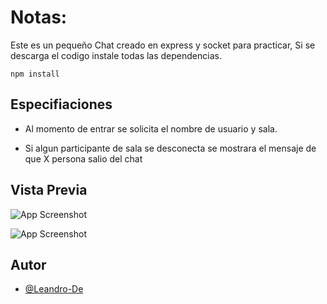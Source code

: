 # Notas:

Este es un pequeño Chat creado en express y socket para practicar, Si se descarga el codigo instale todas las dependencias.

```
npm install
```
## Especifiaciones

- Al momento de entrar se solicita el nombre de usuario y sala.

- Si algun participante de sala se desconecta se mostrara el mensaje de que X persona salio del chat
  
## Vista Previa

![App Screenshot](https://i.imgur.com/J5r54SD.png)

![App Screenshot](https://i.imgur.com/RF9nQ9g.png)

## Autor

- [@Leandro-De](https://github.com/Leandro-De)
